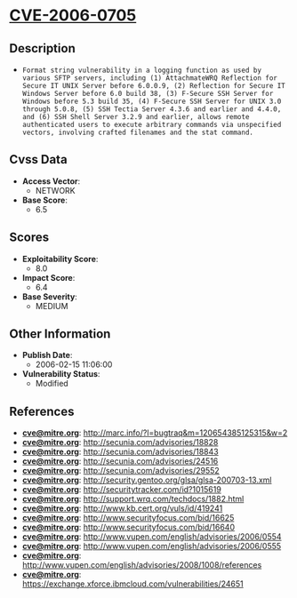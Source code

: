
# [CVE-2006-0705](https://cve.mitre.org/cgi-bin/cvename.cgi?name=CVE-2006-0705)

## Description

- `Format string vulnerability in a logging function as used by various SFTP servers, including (1) AttachmateWRQ Reflection for Secure IT UNIX Server before 6.0.0.9, (2) Reflection for Secure IT Windows Server before 6.0 build 38, (3) F-Secure SSH Server for Windows before 5.3 build 35, (4) F-Secure SSH Server for UNIX 3.0 through 5.0.8, (5) SSH Tectia Server 4.3.6 and earlier and 4.4.0, and (6) SSH Shell Server 3.2.9 and earlier, allows remote authenticated users to execute arbitrary commands via unspecified vectors, involving crafted filenames and the stat command.`

## Cvss Data

- **Access Vector**:
  - NETWORK
- **Base Score**:
  - 6.5

## Scores

- **Exploitability Score**:
  - 8.0
- **Impact Score**:
  - 6.4
- **Base Severity**:
  - MEDIUM

## Other Information

- **Publish Date**:
  - 2006-02-15 11:06:00
- **Vulnerability Status**:
  - Modified

## References

- **cve@mitre.org**: http://marc.info/?l=bugtraq&m=120654385125315&w=2
- **cve@mitre.org**: http://secunia.com/advisories/18828
- **cve@mitre.org**: http://secunia.com/advisories/18843
- **cve@mitre.org**: http://secunia.com/advisories/24516
- **cve@mitre.org**: http://secunia.com/advisories/29552
- **cve@mitre.org**: http://security.gentoo.org/glsa/glsa-200703-13.xml
- **cve@mitre.org**: http://securitytracker.com/id?1015619
- **cve@mitre.org**: http://support.wrq.com/techdocs/1882.html
- **cve@mitre.org**: http://www.kb.cert.org/vuls/id/419241
- **cve@mitre.org**: http://www.securityfocus.com/bid/16625
- **cve@mitre.org**: http://www.securityfocus.com/bid/16640
- **cve@mitre.org**: http://www.vupen.com/english/advisories/2006/0554
- **cve@mitre.org**: http://www.vupen.com/english/advisories/2006/0555
- **cve@mitre.org**: http://www.vupen.com/english/advisories/2008/1008/references
- **cve@mitre.org**: https://exchange.xforce.ibmcloud.com/vulnerabilities/24651
